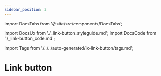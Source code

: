 ```yaml
---
sidebar_position: 3
---
```


import DocsTabs from '@site/src/components/DocsTabs';

import DocsUx from './\_link-button_styleguide.md';
import DocsCode from './\_link-button_code.md';

import Tags from './../../auto-generated/ix-link-button/tags.md';

# Link button

<Tags />

<br/>
<br/>

<DocsTabs styleguide={DocsUx} code={DocsCode} />
